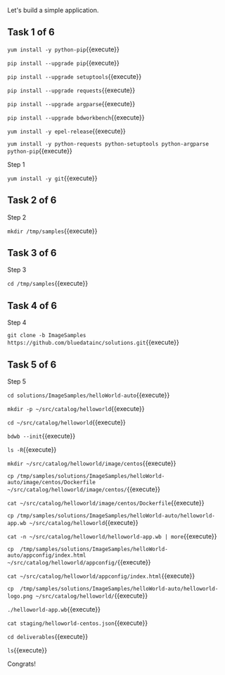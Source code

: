 Let's build a simple application.

## Task 1 of 6
`yum install -y python-pip`{{execute}}

`pip install --upgrade pip`{{execute}}

`pip install --upgrade setuptools`{{execute}}

`pip install --upgrade requests`{{execute}}

`pip install --upgrade argparse`{{execute}}

`pip install --upgrade bdworkbench`{{execute}}

`yum install -y epel-release`{{execute}}

`yum install -y python-requests python-setuptools python-argparse python-pip`{{execute}}

Step 1

`yum install -y git`{{execute}}

## Task 2 of 6
Step 2

`mkdir /tmp/samples`{{execute}}
## Task 3 of 6
Step 3

`cd /tmp/samples`{{execute}}

## Task 4 of 6
Step 4

`git clone -b ImageSamples https://github.com/bluedatainc/solutions.git`{{execute}}


## Task 5 of 6
Step 5

`cd solutions/ImageSamples/helloWorld-auto`{{execute}}

`mkdir -p ~/src/catalog/helloworld`{{execute}}

`cd ~/src/catalog/helloworld`{{execute}}

`bdwb --init`{{execute}}

`ls -R`{{execute}}

`mkdir ~/src/catalog/helloworld/image/centos`{{execute}}

`cp /tmp/samples/solutions/ImageSamples/helloWorld-auto/image/centos/Dockerfile  ~/src/catalog/helloworld/image/centos/`{{execute}}

`cat ~/src/catalog/helloworld/image/centos/Dockerfile`{{execute}}

`cp /tmp/samples/solutions/ImageSamples/helloWorld-auto/helloworld-app.wb ~/src/catalog/helloworld`{{execute}}

`cat -n ~/src/catalog/helloworld/helloworld-app.wb | more`{{execute}}

`cp  /tmp/samples/solutions/ImageSamples/helloWorld-auto/appconfig/index.html ~/src/catalog/helloworld/appconfig/`{{execute}}

`cat ~/src/catalog/helloworld/appconfig/index.html`{{execute}}

`cp  /tmp/samples/solutions/ImageSamples/helloWorld-auto/helloworld-logo.png ~/src/catalog/helloworld/`{{execute}}

`./helloworld-app.wb`{{execute}}

`cat staging/helloworld-centos.json`{{execute}}

`cd deliverables`{{execute}}

`ls`{{execute}}

Congrats!
